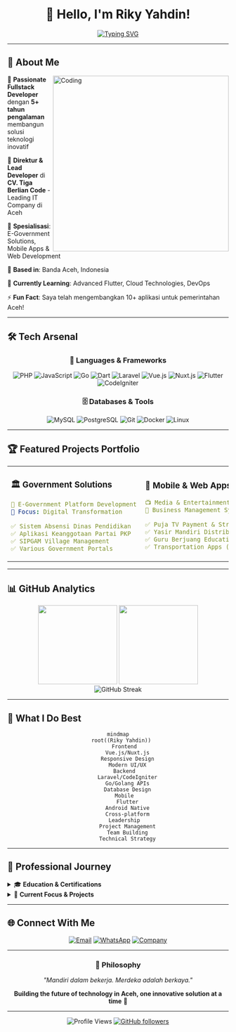 <div align="center">

# 🚀 Hello, I'm Riky Yahdin! 

[![Typing SVG](https://readme-typing-svg.herokuapp.com?font=Fira+Code&size=22&duration=3000&pause=1000&color=00D9FF&center=true&vCenter=true&width=600&lines=Fullstack+Developer+%7C+IT+Specialist;Director+at+CV.+Tiga+Berlian+Code;Building+Digital+Solutions+in+Aceh;5%2B+Years+of+Coding+Experience)](https://git.io/typing-svg)

</div>

---

## 🌟 About Me

<img align="right" alt="Coding" width="400" src="https://raw.githubusercontent.com/abhisheknaiidu/abhisheknaiidu/master/code.gif">

🎯 **Passionate Fullstack Developer** dengan **5+ tahun pengalaman** membangun solusi teknologi inovatif

🏢 **Direktur & Lead Developer** di **CV. Tiga Berlian Code** - Leading IT Company di Aceh

💼 **Spesialisasi**: E-Government Solutions, Mobile Apps & Web Development

📍 **Based in**: Banda Aceh, Indonesia

🌱 **Currently Learning**: Advanced Flutter, Cloud Technologies, DevOps

⚡ **Fun Fact**: Saya telah mengembangkan 10+ aplikasi untuk pemerintahan Aceh!

---

## 🛠️ Tech Arsenal

<div align="center">

### 🚀 Languages & Frameworks
![PHP](https://img.shields.io/badge/PHP-777BB4?style=for-the-badge&logo=php&logoColor=white)
![JavaScript](https://img.shields.io/badge/JavaScript-F7DF1E?style=for-the-badge&logo=javascript&logoColor=black)
![Go](https://img.shields.io/badge/Go-00ADD8?style=for-the-badge&logo=go&logoColor=white)
![Dart](https://img.shields.io/badge/Dart-0175C2?style=for-the-badge&logo=dart&logoColor=white)
![Laravel](https://img.shields.io/badge/Laravel-FF2D20?style=for-the-badge&logo=laravel&logoColor=white)
![Vue.js](https://img.shields.io/badge/Vue.js-35495E?style=for-the-badge&logo=vue.js&logoColor=4FC08D)
![Nuxt.js](https://img.shields.io/badge/Nuxt-black?style=for-the-badge&logo=nuxt.js&logoColor=white)
![Flutter](https://img.shields.io/badge/Flutter-02569B?style=for-the-badge&logo=flutter&logoColor=white)
![CodeIgniter](https://img.shields.io/badge/CodeIgniter-EF4223?style=for-the-badge&logo=codeigniter&logoColor=white)

### 🗄️ Databases & Tools
![MySQL](https://img.shields.io/badge/MySQL-005C84?style=for-the-badge&logo=mysql&logoColor=white)
![PostgreSQL](https://img.shields.io/badge/PostgreSQL-316192?style=for-the-badge&logo=postgresql&logoColor=white)
![Git](https://img.shields.io/badge/Git-F05032?style=for-the-badge&logo=git&logoColor=white)
![Docker](https://img.shields.io/badge/Docker-2496ED?style=for-the-badge&logo=docker&logoColor=white)
![Linux](https://img.shields.io/badge/Linux-FCC624?style=for-the-badge&logo=linux&logoColor=black)

</div>

---

## 🏆 Featured Projects Portfolio

<table>
<tr>
<td width="50%">

### 🏛️ Government Solutions
```yaml
🏢 E-Government Platform Development
🎯 Focus: Digital Transformation

✅ Sistem Absensi Dinas Pendidikan
✅ Aplikasi Keanggotaan Partai PKP  
✅ SIPGAM Village Management
✅ Various Government Portals
```

</td>
<td width="50%">

### 📱 Mobile & Web Apps
```yaml
📺 Media & Entertainment Solutions
💼 Business Management Systems

✅ Puja TV Payment & Streaming
✅ Yasir Mandiri Distributor
✅ Guru Berjuang Educational Platform
✅ Transportation Apps (In Progress)
```

</td>
</tr>
</table>

---

## 📊 GitHub Analytics

<div align="center">
<img height="180em" src="https://github-readme-stats.vercel.app/api?username=3BCode&show_icons=true&theme=tokyonight&include_all_commits=true&count_private=true"/>
<img height="180em" src="https://github-readme-stats.vercel.app/api/top-langs/?username=3BCode&layout=compact&langs_count=7&theme=tokyonight"/>
</div>

<div align="center">
<img src="https://github-readme-streak-stats.herokuapp.com/?user=3BCode&theme=tokyonight" alt="GitHub Streak"/>
</div>

---

## 🎯 What I Do Best

<div align="center">

```mermaid
mindmap
  root((Riky Yahdin))
    Frontend
      Vue.js/Nuxt.js
      Responsive Design
      Modern UI/UX
    Backend
      Laravel/CodeIgniter
      Go/Golang APIs
      Database Design
    Mobile
      Flutter
      Android Native
      Cross-platform
    Leadership
      Project Management
      Team Building
      Technical Strategy
```

</div>

---

## 🏅 Professional Journey

<details>
<summary>🎓 <b>Education & Certifications</b></summary>

- 🎓 **S.Kom** - Teknik Informatika, Universitas Ubudiyah Indonesia
- 🎓 **D3** - Teknik Informatika, Politeknik Aceh Selatan
- 📜 **Bootcamp Full-Stack**: Laravel Vue Nuxt JS (2023)
- 📜 **Flutter Mobile Developer** (2021)
- 📜 **Mastering Flutter 2.0**: Travel App Development (2022)

</details>

<details>
<summary>🚀 <b>Current Focus & Projects</b></summary>

- 🔨 **SIPGAM**: Village Management System (Active Development)
- 🚌 **Moda Transportasi**: Transportation Management Platform
- 🏛️ **Government Digital Transformation**: Multiple ongoing projects
- 📱 **Mobile-First Solutions**: Flutter & Progressive Web Apps

</details>

---

## 🌐 Connect With Me

<div align="center">

[![Email](https://img.shields.io/badge/-Email-D14836?style=for-the-badge&logo=gmail&logoColor=white)](mailto:rikyyahdin@gmail.com)
[![WhatsApp](https://img.shields.io/badge/-WhatsApp-25D366?style=for-the-badge&logo=whatsapp&logoColor=white)](https://wa.me/6281265111198)
[![Company](https://img.shields.io/badge/-CV%20Tiga%20Berlian%20Code-0077B5?style=for-the-badge&logo=company&logoColor=white)](mailto:cvtigaberliancode@gmail.com)

</div>

---

<div align="center">

### 💭 Philosophy

*"Mandiri dalam bekerja. Merdeka adalah berkaya."*

**Building the future of technology in Aceh, one innovative solution at a time** 🌟

---

![Profile Views](https://komarev.com/ghpvc/?username=3BCode&color=brightgreen&style=for-the-badge)
[![GitHub followers](https://img.shields.io/github/followers/3BCode?style=for-the-badge&color=blue)](https://github.com/3BCode)

</div>
